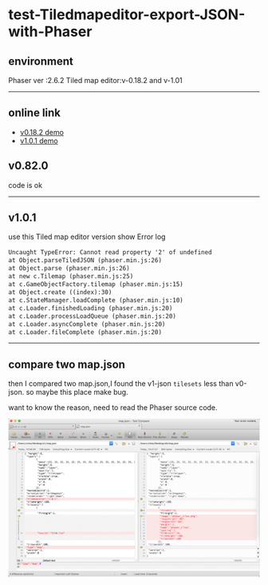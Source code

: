 # test-Tiledmapeditor-export-JSON-with-Phaser

##  environment
Phaser ver :2.6.2
Tiled map editor:v-0.18.2 and v-1.01

---

##  online link

- [v0.18.2 demo](./v0.18.2/index.html)
- [v1.0.1 demo](./v1.0.1/index.html)

## v0.82.0

code is ok

---

##  v1.0.1
use this Tiled map editor version
show Error log

```
Uncaught TypeError: Cannot read property '2' of undefined
at Object.parseTiledJSON (phaser.min.js:26)
at Object.parse (phaser.min.js:26)
at new c.Tilemap (phaser.min.js:25)
at c.GameObjectFactory.tilemap (phaser.min.js:15)
at Object.create ((index):30)
at c.StateManager.loadComplete (phaser.min.js:10)
at c.Loader.finishedLoading (phaser.min.js:20)
at c.Loader.processLoadQueue (phaser.min.js:20)
at c.Loader.asyncComplete (phaser.min.js:20)
at c.Loader.fileComplete (phaser.min.js:20)
```


---

##  compare two map.json

then I compared two map.json,I found the v1-json `tilesets` less than v0-json.
so maybe this place make bug.

want to know the reason, need to read the Phaser source code.

![Alt text](diff.png)